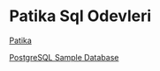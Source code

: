 # Patika Sql Odevleri

[Patika](www.patika.dev)

[PostgreSQL Sample Database](https://www.postgresqltutorial.com/postgresql-getting-started/postgresql-sample-database/)

